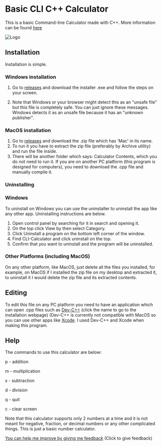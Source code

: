 # Basic CLI C++ Calculator

This is a basic Command-line Calculator made with C++. More information can be found [here](https://github.com/rishaank/cli-calculator-cpp)

![Logo](https://drive.google.com/uc?export=download&id=1qRO8uWpIlhqWHJhaAfNsCqBXcPOpjety)

## Installation

Installation is simple. 

### Windows installation

1. Go to [releases](https://github.com/rishaank/cli-calculator-cpp/releases) and download the installer .exe and follow the steps on your screen.

2.  Note that Windows or your browser might detect this as an "unsafe file" but this file is completely safe. You can just ignore these messages. Windows detects it as an unsafe file because it has an "unknown publisher".

   ### MacOS installation

   1. Go to [releases](https://github.com/rishaank/cli-calculator-cpp/releasesinstall) and download the .zip file which has 'Mac' in its name.
   2.  To run it you have to extract the zip file (preferably by Archive utility) and run the file inside. 
   3. There will be another folder which says: Calculator Contents, which you do not need to run it. If you are on another PC platform (this program is designed for computers),  you need to download the .cpp file and manually compile it. 

### Uninstalling

### Windows

To uninstall on Windows you can use the uninstaller to uninstall the app like any other app. Uninstalling instructions are below.

1. Open control panel by searching for it in search and opening it.
2. On the top click View by then select Category.
3. Click Uninstall a program on the bottom left corner of the window.
4. Find CLI-Calculator and click uninstall on the top.
5. Confirm that you want to uninstall and the program will be uninstalled.

### Other Platforms (including MacOS) 

On any other platform, like MacOS, just delete all the files you installed, for example, on MacOS if I installed the zip file on my desktop and extracted it, to uninstall it I would delete the zip file and its extracted contents.

## Editing

To edit this file on any PC platform you need to have an application which can open .cpp files such as [Dev-C++](https://sourceforge.net/projects/orwelldevcpp/) (click the name to go to the installation webpage) (Dev-C++ is currently not compatible with MacOS so you can use other apps like [Xcode](https://apps.apple.com/us/app/xcode/id497799835?ls=1&mt=12). I used Dev-C++ and Xcode when making this program.

## Help

The commands to use this calculator are below:

p - addition

m - multiplication

s - subtraction

d - division

q - quit

c - clear screen

Note that this calculator supports only 2 numbers at a time and it is not meant for negative, fraction, or decimal numbers or any other complicated things. This is just a basic number calculator.

[You can help me improve by giving me feedback](https://docs.google.com/forms/d/e/1FAIpQLSc71bEmGAFk-29IkeswDZxBIENCr4nLsSyklYH0Wf4WiKM_vg/viewform) (Click to give feedback)

